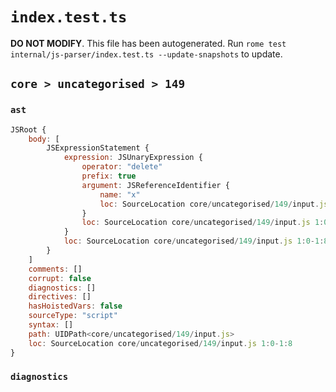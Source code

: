 # `index.test.ts`

**DO NOT MODIFY**. This file has been autogenerated. Run `rome test internal/js-parser/index.test.ts --update-snapshots` to update.

## `core > uncategorised > 149`

### `ast`

```javascript
JSRoot {
	body: [
		JSExpressionStatement {
			expression: JSUnaryExpression {
				operator: "delete"
				prefix: true
				argument: JSReferenceIdentifier {
					name: "x"
					loc: SourceLocation core/uncategorised/149/input.js 1:7-1:8 (x)
				}
				loc: SourceLocation core/uncategorised/149/input.js 1:0-1:8
			}
			loc: SourceLocation core/uncategorised/149/input.js 1:0-1:8
		}
	]
	comments: []
	corrupt: false
	diagnostics: []
	directives: []
	hasHoistedVars: false
	sourceType: "script"
	syntax: []
	path: UIDPath<core/uncategorised/149/input.js>
	loc: SourceLocation core/uncategorised/149/input.js 1:0-1:8
}
```

### `diagnostics`

```

```
